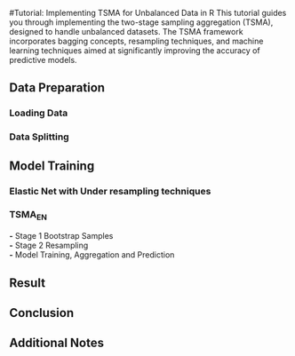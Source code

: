 #Tutorial: Implementing TSMA for Unbalanced Data in R
This tutorial guides you through implementing the two-stage sampling aggregation ($\mbox{TSMA}$), 
designed to handle unbalanced datasets. The $\mbox{TSMA}$ framework 
incorporates bagging concepts, resampling techniques, and machine learning techniques 
aimed at significantly improving the accuracy of predictive models.

## Data Preparation
### Loading Data
### Data Splitting

## Model Training
### Elastic Net with Under resampling techniques

### $\mbox{TSMA}_{\text{EN}}$

**-** Stage 1 Bootstrap Samples\
**-** Stage 2 Resampling\
**-** Model Training, Aggregation and Prediction

## Result

## Conclusion

## Additional Notes

